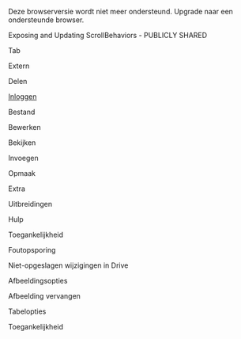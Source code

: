 
Deze browserversie wordt niet meer ondersteund. Upgrade naar een ondersteunde browser.

Exposing and Updating ScrollBehaviors - PUBLICLY SHARED

Tab

Extern

Delen

[Inloggen](https://accounts.google.com/ServiceLogin?service=wise&passive=1209600&osid=1&continue=https://docs.google.com/document/d/1W5PSIO1cVj7v6_xayydyFN3abWFOJTmFHKGBA9VKbbg/edit?usp%3Dsharing%26resourcekey%3D0-AHb9dJP8Knv3GWwZLnzZWQ&followup=https://docs.google.com/document/d/1W5PSIO1cVj7v6_xayydyFN3abWFOJTmFHKGBA9VKbbg/edit?usp%3Dsharing%26resourcekey%3D0-AHb9dJP8Knv3GWwZLnzZWQ&ltmpl=docs&ec=GAZAGQ)

Bestand

Bewerken

Bekijken

Invoegen

Opmaak

Extra

Uitbreidingen

Hulp

Toegankelijkheid

Foutopsporing

Niet-opgeslagen wijzigingen in Drive

Afbeeldingsopties

Afbeelding vervangen

Tabelopties

Toegankelijkheid